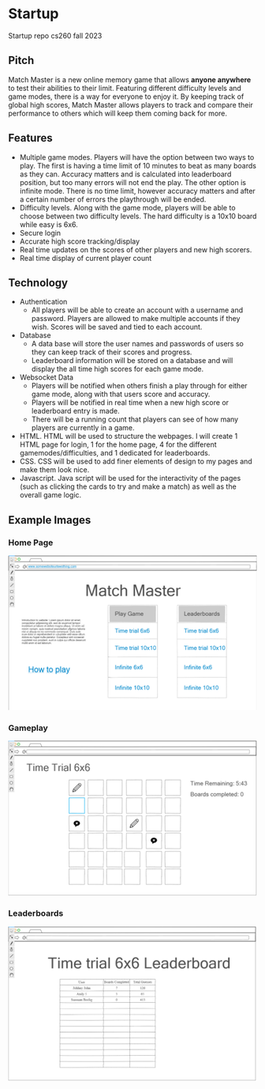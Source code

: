 # Startup
Startup repo cs260 fall 2023


## Pitch
Match Master is a new online memory game that allows **anyone anywhere** to test their  abilities to their limit. Featuring different difficulty levels and game modes, there is a way for everyone to enjoy it. By keeping track of global high scores, Match Master allows players to track and compare their performance to others which will keep them coming back for more. 
## Features
  * Multiple game modes. Players will have the option between two ways to play. The first is having a time limit of 10 minutes to beat as many boards as they can. Accuracy matters and is calculated into leaderboard position, but too many errors will not end the play. The other option is infinite mode. There is no time limit, however accuracy matters and after a certain number of errors the playthrough will be ended.
  * Difficulty levels. Along with the game mode, players will be able to choose between two difficulty levels. The hard difficulty is a 10x10 board while easy is 6x6.
  * Secure login
  * Accurate high score tracking/display
  * Real time updates on the scores of other players and new high scorers.
  * Real time display of current player count

## Technology
  * Authentication
    * All players will be able to create an account with a username and password. Players are allowed to make multiple accounts if they wish. Scores will be saved and tied to each account. 
  * Database
    * A data base will store the user names and passwords of users so they can keep track of their scores and progress.
    * Leaderboard information will be stored on a database and will display the all time high scores for each game mode.
  * Websocket Data
    * Players will be notified when others finish a play through for either game mode, along with that users score and accuracy.
    * Players will be notified in real time when a new high score or leaderboard entry is made.
    * There will be a running count that players can see of how many players are currently in a game.
  * HTML. HTML will be used to structure the webpages. I will create 1 HTML page for login, 1 for the home page, 4 for the different gamemodes/difficulties, and 1 dedicated for leaderboards. 
  * CSS. CSS will be used to add finer elements of design to my pages and make them look nice.
  * Javascript. Java script will be used for the interactivity of the pages (such as clicking the cards to try and make a match) as well as the overall game logic. 


## Example Images

### Home Page
![home page](home.png)

### Gameplay
![game page](game.png)

### Leaderboards
![leaderboard page](leaderboard.png)